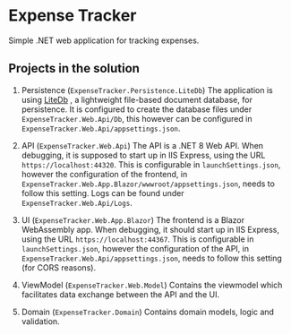 # Expense Tracker

Simple .NET web application for tracking expenses.

## Projects in the solution

1. Persistence (`ExpenseTracker.Persistence.LiteDb`)
The application is using [LiteDb](https://www.litedb.org/) , a lightweight file-based document database, for persistence. It is configured to create the database files under `ExpenseTracker.Web.Api/Db`, this however can be configured in `ExpenseTracker.Web.Api/appsettings.json`.

2. API (`ExpenseTracker.Web.Api`)
The API is a .NET 8 Web API. When debugging, it is supposed to start up in IIS Express, using the URL `https://localhost:44320`. This is configurable in `launchSettings.json`, however the configuration of the frontend, in `ExpenseTracker.Web.App.Blazor/wwwroot/appsettings.json`, needs to follow this setting. Logs can be found under `ExpenseTracker.Web.Api/Logs`.

3. UI (`ExpenseTracker.Web.App.Blazor`)
The frontend is a Blazor WebAssembly app. When debugging, it should start up in IIS Express, using the URL `https://localhost:44367`. This is configurable in `launchSettings.json`, however the configuration of the API, in `ExpenseTracker.Web.Api/appsettings.json`, needs to follow this setting (for CORS reasons).

4. ViewModel (`ExpenseTracker.Web.Model`)
Contains the viewmodel which facilitates data exchange between the API and the UI.

5. Domain (`ExpenseTracker.Domain`)
Contains domain models, logic and validation.